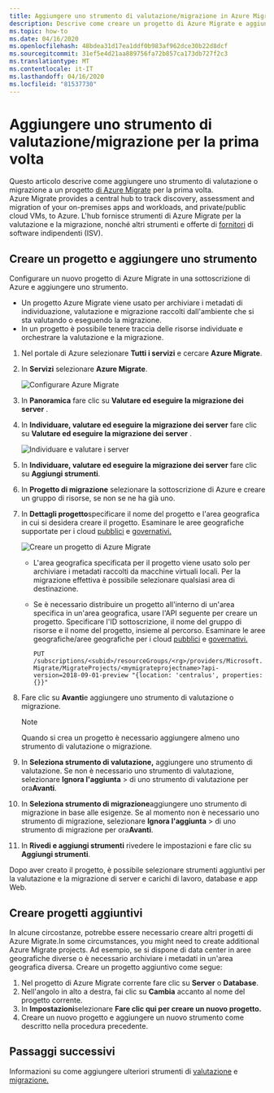 ```yaml
---
title: Aggiungere uno strumento di valutazione/migrazione in Azure MigrateAdd an assessment/migration tool in Azure Migrate
description: Descrive come creare un progetto di Azure Migrate e aggiungere uno strumento di valutazione/migrazione.
ms.topic: how-to
ms.date: 04/16/2020
ms.openlocfilehash: 48bdea31d17ea1ddf0b983af962dce30b22d8dcf
ms.sourcegitcommit: 31ef5e4d21aa889756fa72b857ca173db727f2c3
ms.translationtype: MT
ms.contentlocale: it-IT
ms.lasthandoff: 04/16/2020
ms.locfileid: "81537730"
---
```

# <a name="add-an-assessmentmigration-tool-for-the-first-time"></a>Aggiungere uno strumento di valutazione/migrazione per la prima volta

Questo articolo descrive come aggiungere uno strumento di valutazione o migrazione a un progetto [di Azure Migrate](migrate-overview.md) per la prima volta.  
Azure Migrate provides a central hub to track discovery, assessment and migration of your on-premises apps and workloads, and private/public cloud VMs, to Azure. L'hub fornisce strumenti di Azure Migrate per la valutazione e la migrazione, nonché altri strumenti e offerte di [fornitori](migrate-services-overview.md#isv-integration) di software indipendenti (ISV). 

## <a name="create-a-project-and-add-a-tool"></a>Creare un progetto e aggiungere uno strumento

Configurare un nuovo progetto di Azure Migrate in una sottoscrizione di Azure e aggiungere uno strumento.

- Un progetto Azure Migrate viene usato per archiviare i metadati di individuazione, valutazione e migrazione raccolti dall'ambiente che si sta valutando o eseguendo la migrazione. 
- In un progetto è possibile tenere traccia delle risorse individuate e orchestrare la valutazione e la migrazione.

1. Nel portale di Azure selezionare **Tutti i servizi** e cercare **Azure Migrate**.
2. In **Servizi** selezionare **Azure Migrate**.

    ![Configurare Azure Migrate](./media/how-to-add-tool-first-time/azure-migrate-search.png)

3. In **Panoramica** fare clic su **Valutare ed eseguire la migrazione dei server** .
4. In **Individuare, valutare ed eseguire la migrazione dei server** fare clic su **Valutare ed eseguire la migrazione dei server** .

    ![Individuare e valutare i server](./media/how-to-add-tool-first-time/assess-migrate.png)

1. In **Individuare, valutare ed eseguire la migrazione dei server** fare clic su **Aggiungi strumenti**.
2. In **Progetto di migrazione** selezionare la sottoscrizione di Azure e creare un gruppo di risorse, se non se ne ha già uno.
3. In **Dettagli progetto**specificare il nome del progetto e l'area geografica in cui si desidera creare il progetto.  Esaminare le aree geografiche supportate per i cloud [pubblici](migrate-support-matrix.md#supported-geographies-public-cloud) e [governativi.](migrate-support-matrix.md#supported-geographies-azure-government)

    ![Creare un progetto di Azure Migrate](./media/how-to-add-tool-first-time/migrate-project.png)

    - L'area geografica specificata per il progetto viene usato solo per archiviare i metadati raccolti da macchine virtuali locali. Per la migrazione effettiva è possibile selezionare qualsiasi area di destinazione.
    - Se è necessario distribuire un progetto all'interno di un'area specifica in un'area geografica, usare l'API seguente per creare un progetto. Specificare l'ID sottoscrizione, il nome del gruppo di risorse e il nome del progetto, insieme al percorso. Esaminare le aree geografiche/aree geografiche per i cloud [pubblici](migrate-support-matrix.md#supported-geographies-public-cloud) e [governativi.](migrate-support-matrix.md#supported-geographies-azure-government)

        `PUT /subscriptions/<subid>/resourceGroups/<rg>/providers/Microsoft.Migrate/MigrateProjects/<mymigrateprojectname>?api-version=2018-09-01-preview "{location: 'centralus', properties: {}}"`   


4. Fare clic su **Avanti**e aggiungere uno strumento di valutazione o migrazione.

    > [!NOTE]
    > Quando si crea un progetto è necessario aggiungere almeno uno strumento di valutazione o migrazione.

5. In **Seleziona strumento di valutazione,** aggiungere uno strumento di valutazione. Se non è necessario uno strumento di valutazione, selezionare **Ignora l'aggiunta** > di uno strumento di valutazione per ora**Avanti**. 
2. In **Seleziona strumento di migrazione**aggiungere uno strumento di migrazione in base alle esigenze. Se al momento non è necessario uno strumento di migrazione, selezionare **Ignora l'aggiunta** > di uno strumento di migrazione per ora**Avanti**.
3. In **Rivedi e aggiungi strumenti** rivedere le impostazioni e fare clic su **Aggiungi strumenti**.

Dopo aver creato il progetto, è possibile selezionare strumenti aggiuntivi per la valutazione e la migrazione di server e carichi di lavoro, database e app Web.

## <a name="create-additional-projects"></a>Creare progetti aggiuntivi

In alcune circostanze, potrebbe essere necessario creare altri progetti di Azure Migrate.In some circumstances, you might need to create additional Azure Migrate projects. Ad esempio, se si dispone di data center in aree geografiche diverse o è necessario archiviare i metadati in un'area geografica diversa. Creare un progetto aggiuntivo come segue:

1. Nel progetto di Azure Migrate corrente fare clic su **Server** o **Database**.
2. Nell'angolo in alto a destra, fai clic su **Cambia** accanto al nome del progetto corrente.
3. In **Impostazioni**selezionare **Fare clic qui per creare un nuovo progetto.**
4. Creare un nuovo progetto e aggiungere un nuovo strumento come descritto nella procedura precedente.

## <a name="next-steps"></a>Passaggi successivi

Informazioni su come aggiungere ulteriori strumenti di [valutazione](how-to-assess.md) e [migrazione.](how-to-migrate.md) 
